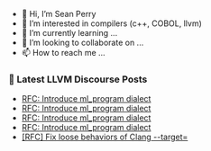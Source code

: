 - 👋 Hi, I’m Sean Perry
- 👀 I’m interested in compilers (c++, COBOL, llvm)
- 🌱 I’m currently learning ...
- 💞️ I’m looking to collaborate on ...
- 📫 How to reach me ...

<!---
s66perry/s66perry is a ✨ special ✨ repository because its `README.md` (this file) appears on your GitHub profile.
You can click the Preview link to take a look at your changes.
--->
### 📕 Latest LLVM Discourse Posts

<!-- DISCOURSE-LLVM:START -->
- [RFC: Introduce ml_program dialect](https://discourse.llvm.org/t/rfc-introduce-ml-program-dialect/60376/6)
- [RFC: Introduce ml_program dialect](https://discourse.llvm.org/t/rfc-introduce-ml-program-dialect/60376/5)
- [RFC: Introduce ml_program dialect](https://discourse.llvm.org/t/rfc-introduce-ml-program-dialect/60376/4)
- [RFC: Introduce ml_program dialect](https://discourse.llvm.org/t/rfc-introduce-ml-program-dialect/60376/3)
- [[RFC] Fix loose behaviors of Clang --target=](https://discourse.llvm.org/t/rfc-fix-loose-behaviors-of-clang-target/60272/4)
<!-- DISCOURSE-LLVM:END -->
